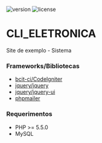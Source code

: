 
![version](https://img.shields.io/badge/version-1.0.0-blue.svg?longCache=true&style=flat-square)
![license](https://img.shields.io/badge/license-MIT-green.svg?longCache=true&style=flat-square)

# CLI_ELETRONICA
Site de exemplo - Sistema

### Frameworks/Bibliotecas
* [bcit-ci/CodeIgniter](https://github.com/bcit-ci/CodeIgniter)
* [jquery/jquery](https://github.com/jquery/jquery)
* [jquery/jquery-ui](https://github.com/jquery/jquery-ui)
* [phpmailer](https://github.com/PHPMailer/PHPMailer)

### Requerimentos
* PHP >= 5.5.0
* MySQL
